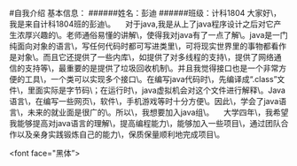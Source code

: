 #自我介绍
基本信息：
######姓名：彭迪
######班级：计科1804
大家好\，我是来自计科1804班的彭迪\。
&#8195;对于java\,我是从上了java程序设计之后对它产生浓厚兴趣的\。老师通俗易懂的讲解\，使得我对java有了一点了解\。java是一门纯面向对象的语言\，写任何代码时都可写进类里\，可将现实世界里的事物都看作是对象\。而且它还提供了一些内库\，如提供了对多线程的支持\，提供了网络通信的支持等\，最重要的是提供了垃圾回收机制\。并且我觉得接口也是一个非常方便的工具\，一个类可以实现多个接口\。在编写java代码时\，先编译成“.class”文件\，里面实际是字节码\；在运行时\，java虚拟机会对这个文件进行解释\。Java语言\，在编写一些网页\，软件\，手机游戏等时十分方便\。因此\，学会了java语言\，未来的就业面是很广的\。所以\，我想要加入java组\。
&#8195;大学四年\，我希望我能够提高对java语言的理解\，提高编程能力\，能够加入一些项目\，通过团队合作以及亲身实践锻炼自己的能力\，保质保量顺利地完成项目\。

<font face="黑体”></font>
<font color=black size=72></font>
